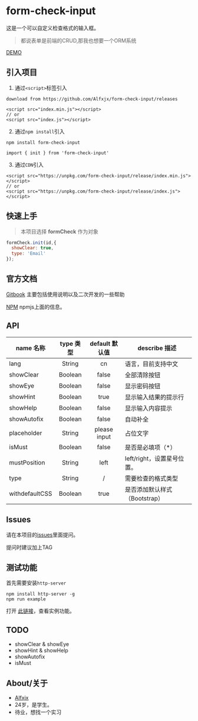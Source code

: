 # form-check-input
这是一个可以自定义检查格式的输入框。

> 都说表单是前端的CRUD,那我也想要一个ORM系统

[DEMO](https://alfxjx.github.io/form-check-input/example.html)

## 引入项目

1. 通过`<script>`标签引入

```
download from https://github.com/Alfxjx/form-check-input/releases

<script src="index.min.js"></script>
// or
<script src="index.js"></script>
```

2. 通过`npm install`引入

```
npm install form-check-input

import { init } from 'form-check-input'
```

3. 通过`CDN`引入

```
<script src="https://unpkg.com/form-check-input/release/index.min.js"></script>
// or
<script src="https://unpkg.com/form-check-input/release/index.js"></script>
```

## 快速上手

> 本项目选择 **formCheck** 作为对象

``` javascript
formCheck.init(id,{
  showClear: true,
  type: 'Email'
});
```

## 官方文档

[Gitbook](https://alfxjx.github.io/form-check-input/) 主要包括使用说明以及二次开发的一些帮助

[NPM](https://www.npmjs.com/package/form-check-input) npmjs上面的信息。

## API

| name 名称      | type 类型 | default 默认值 | describe 描述                          |
| ------------ | :-----: | :---------: | ------------------------------------------- |
| lang         | String  |    cn       | 语言，目前支持中文                           |
| showClear        | Boolean  |   false          | 全部清除按钮       |
| showEye        | Boolean  |     false        | 显示密码按钮           |
| showHint        | Boolean  |      true       | 显示输入结果的提示行        |
| showHelp        | Boolean  |        false     | 显示输入内容提示        |
| showAutofix        | Boolean  |       false      | 自动补全          |
| placeholder        | String  |     please input        | 占位文字           |
| isMust        | Boolean  |        false     | 是否是必填项（*）           |
| mustPosition        | String  |        left     | left/right，设置星号位置。           |
| type        | String  |       /      | 需要检查的格式类型           |
| withdefaultCSS        | Boolean  |      true       | 是否添加默认样式（Bootstrap）  |

## Issues

请在本项目的[issues](https://github.com/Alfxjx/form-check-input/issues)里面提问。

提问时建议加上TAG

## 测试功能

首先需要安装`http-server`

```
npm install http-server -g
npm run example
```
打开 [此链接](http://localhost:6324/index.html)，查看实例功能。

## TODO

- showClear & showEye
- showHint & showHelp
- showAutofix
- isMust

## About/关于

- [Alfxjx](https://www.github.com/Alfxjx)
- 24岁，是学生。
- 待业，想找一个实习